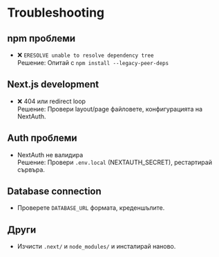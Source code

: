 # Troubleshooting

## npm проблеми
- ❌ `ERESOLVE unable to resolve dependency tree`  
  Решение: Опитай с `npm install --legacy-peer-deps`

## Next.js development
- ❌ 404 или redirect loop  
  Решение: Провери layout/page файловете, конфигурацията на NextAuth.

## Auth проблеми
- NextAuth не валидира  
  Решение: Провери `.env.local` (NEXTAUTH_SECRET), рестартирай сървъра.

## Database connection
- Проверете `DATABASE_URL` формата, креденшълите.

## Други
- Изчисти `.next/` и `node_modules/` и инсталирай наново.

